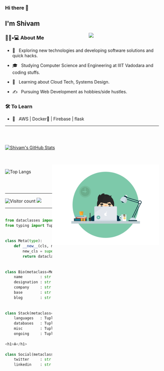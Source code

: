 ### Hi there 👋<h2> I'm Shivam</h2>

<img align='right' src="https://media.giphy.com/media/M9gbBd9nbDrOTu1Mqx/giphy.gif" width="230">

<h3> 👨🏻•💻 About Me </h3>

- 🤔 &nbsp; Exploring new technologies and developing software solutions and quick hacks.

- 🎓 &nbsp; Studying Computer Science and Engineering at IIIT Vadodara and coding stuffs.

- 🌱 &nbsp; Learning about Cloud Tech, Systems Design.

- ✍️ &nbsp; Pursuing Web Development as hobbies/side hustles.

<h3>🛠 To Learn</h3>

- 🔧 &nbsp; AWS | Docker🐳 | Firebase | flask

<hr>

<br/><br/>

[![Shivam's GitHub Stats](https://github-readme-stats.vercel.app/api?username=shivam0110&show_icons=true)](https://github.com/shivam0110)

<br/>

<br/>

<img src="https://github.com/nirala69/nirala69/blob/master/70804f7e25b11f29db904f2fa7b4cd9d.gif" width="350" align='right'>

![Top Langs](https://github-readme-stats.vercel.app/api/top-langs/?username=shivam0110&show_icons=true)

<br><br>

<hr>

![Visitor count](https://visitor-badge.laobi.icu/badge?page_id=shivam0110.shivam0110)   <img src="https://media.giphy.com/media/dxn6fRlTIShoeBr69N/giphy.gif" width="30">

<hr>

```python

from dataclasses import dataclass
from typing import Tuple


class Meta(type):
    def __new__(cls, name, bases, attrs):
        new_cls = super().__new__(cls, name, bases, attrs)
        return dataclass(unsafe_hash=True, frozen=True)(new_cls)


class Bio(metaclass=Meta):
    name        : str = "Redowan Delowar"
    designation : str = "Data Scientist"
    company     : str = "ShopUp"
    base        : str = "Dhaka, Bangladesh"
    blog        : str = "rednafi.github.io/digressions"


class Stack(metaclass=Meta):
    languages   : Tuple[str, ...] = ("Python", "Go", "Shell")
    databases   : Tuple[str, ...] = ("MySQL", "PostgreSQL", "Mongo", "Redis")
    misc        : Tuple[str, ...] = ("Docker", "Celery")
    ongoing     : Tuple[str, ...] = ("Django", "GraphQL")

<h1>A</h1>

class Social(metaclass=Meta):
    twitter     : str = "rednafi"
    linkedin    : str = "redowan"
```